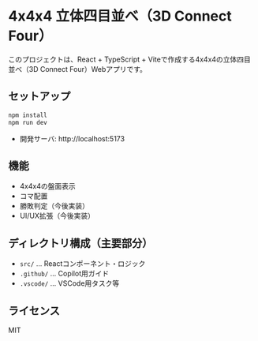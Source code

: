 # 4x4x4 立体四目並べ（3D Connect Four）

このプロジェクトは、React + TypeScript + Viteで作成する4x4x4の立体四目並べ（3D Connect Four）Webアプリです。

## セットアップ

```bash
npm install
npm run dev
```

- 開発サーバ: http://localhost:5173

## 機能
- 4x4x4の盤面表示
- コマ配置
- 勝敗判定（今後実装）
- UI/UX拡張（今後実装）

## ディレクトリ構成（主要部分）
- `src/` ... Reactコンポーネント・ロジック
- `.github/` ... Copilot用ガイド
- `.vscode/` ... VSCode用タスク等

## ライセンス
MIT
